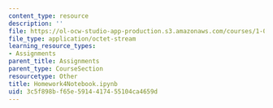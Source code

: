 ```yaml
---
content_type: resource
description: ''
file: https://ol-ocw-studio-app-production.s3.amazonaws.com/courses/1-022-introduction-to-network-models-fall-2018/3c5f898bf65e5914417455104ca4659d_Homework4Notebook.ipynb
file_type: application/octet-stream
learning_resource_types:
- Assignments
parent_title: Assignments
parent_type: CourseSection
resourcetype: Other
title: Homework4Notebook.ipynb
uid: 3c5f898b-f65e-5914-4174-55104ca4659d
---
```

